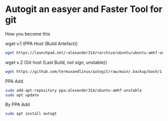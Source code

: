 # Autogit an easyer and Faster Tool for git

How you become this

wget v.1 (PPA Host (Build Artefact))
```bash
wget https://launchpad.net/~alexander314/+archive/ubuntu/ubuntu-amhf-unstable/+build/27933525/+files/autogt_1.0_all.deb
```

wget v.2 (Git host (Last Build, not sign, unstable))
```bash
wget https://github.com/termuxandlinux/autogit/raw/main/.backup/bash/1.0/autogit_1.0_all.deb
```

PPA Add
```bash
sudo add-apt-repository ppa:alexander314/ubuntu-amhf-unstable
sudo apt update
```

By PPA Add
```bash
sudo apt install autogt
```
